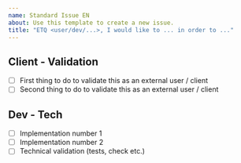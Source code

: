 ```yaml
---
name: Standard Issue EN
about: Use this template to create a new issue.
title: "ETQ <user/dev/...>, I would like to ... in order to ..."
---
```


<!-- This part should be helping to understand why is this issue important. What is the final objective ? -->

## Client - Validation 

+ [ ] First thing to do to validate this as an external user / client
+ [ ] Second thing to do to validate this as an external user / client

<!-- This part must be designed to be validated by a non-knowledgeable person, and supplied by the dev in charge of the issue with all the necessary elements (all the moves are allowed: screencasts, screenshots, links...).-->

## Dev - Tech

+ [ ] Implementation number 1
+ [ ] Implementation number 2
+ [ ] Technical validation (tests, check etc.)
